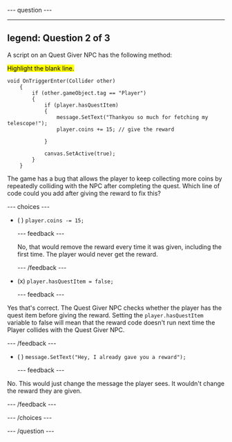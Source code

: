 
--- question ---

---
legend: Question 2 of 3
---

A script on an Quest Giver NPC has the following method:

<mark>Highlight the blank line.</mark>

```
void OnTriggerEnter(Collider other)
    {
        if (other.gameObject.tag == "Player")
        {
            if (player.hasQuestItem)
            {
                message.SetText("Thankyou so much for fetching my telescope!");
                player.coins += 15; // give the reward

            }

            canvas.SetActive(true);
        }
    }
```

The game has a bug that allows the player to keep collecting more coins by repeatedly colliding with the NPC after completing the quest. Which line of code could you add after giving the reward to fix this?

--- choices ---

- ( ) `player.coins -= 15;`

  --- feedback ---

  No, that would remove the reward every time it was given, including the first time. The player would never get the reward.

  --- /feedback ---

- (x) `player.hasQuestItem = false;`

  --- feedback ---

Yes that's correct. The Quest Giver NPC checks whether the player has the quest item before giving the reward. Setting the `player.hasQuestItem` variable to false will mean that the reward code doesn't run next time the Player collides with the Quest Giver NPC. 

  --- /feedback ---

- ( ) `message.SetText("Hey, I already gave you a reward");`

  --- feedback ---

No. This would just change the message the player sees. It wouldn't change the reward they are given. 

  --- /feedback ---

--- /choices ---

--- /question ---

